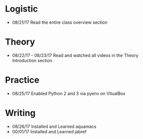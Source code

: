 # Logistic

* 08/21/17 Read the entire class overview section 

# Theory

* 08/22/17 - 08/23/17 Read and watched all videos in the Theory Introduction section

# Practice

* 08/25/17 Enabled Python 2 and 3 via pyenv on VitualBox

# Writing

* 08/26/17 Installed and Learned aquamacs
* 00/01/17 Installed and Learned jabref

